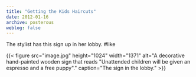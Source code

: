 ```yaml
---
title: "Getting the Kids Haircuts"
date: 2012-01-16
archive: posterous
weblog: false
---
```


The stylist has this sign up in her lobby. #like

{{< figure 
	src="image.jpg" 
	height="1024" 
	width="1371" 
	alt="A decorative hand-painted wooden sign that reads \"Unattended children will be given an espresso and a free puppy\"." 
	caption="The sign in the lobby." >}}
